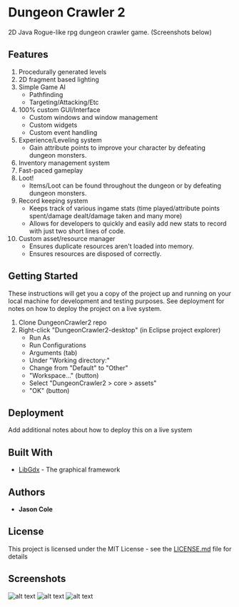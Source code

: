 # Dungeon Crawler 2

2D Java Rogue-like rpg dungeon crawler game. 
(Screenshots below)

## Features

1. Procedurally generated levels
2. 2D fragment based lighting
3. Simple Game AI
   - Pathfinding
   - Targeting/Attacking/Etc
4. 100% custom GUI/Interface
   - Custom windows and window management
   - Custom widgets
   - Custom event handling
5. Experience/Leveling system
   - Gain attribute points to improve your character by defeating dungeon monsters.
6. Inventory management system
7. Fast-paced gameplay
8. Loot!
   - Items/Loot can be found throughout the dungeon or by defeating dungeon monsters.
9. Record keeping system
   - Keeps track of various ingame stats (time played/attribute points spent/damage dealt/damage taken and many more)
   - Allows for developers to quickly and easily add new stats to record with just two short lines of code.
10. Custom asset/resource manager
    - Ensures duplicate resources aren't loaded into memory.
    - Ensures resources are disposed of correctly.

## Getting Started

These instructions will get you a copy of the project up and running on your local machine for development and testing purposes. See deployment for notes on how to deploy the project on a live system.

1. Clone DungeonCrawler2 repo
2. Right-click "DungeonCrawler2-desktop" (in Eclipse project explorer)
   - Run As
   - Run Configurations
   - Arguments (tab)
   - Under "Working directory:"
   - Change from "Default" to "Other"
   - "Workspace..." (button) 
   - Select "DungeonCrawler2 > core > assets"
   - "OK" (button)

## Deployment

Add additional notes about how to deploy this on a live system

## Built With

* [LibGdx](https://libgdx.badlogicgames.com/) - The graphical framework

## Authors

* **Jason Cole**

## License

This project is licensed under the MIT License - see the [LICENSE.md](LICENSE.md) file for details

## Screenshots

![alt text](https://github.com/jaymcole/DungeonCrawler2/blob/master/screenshots/dungeon_03.png)
![alt text](https://github.com/jaymcole/DungeonCrawler2/blob/master/screenshots/dungeon_04.png)
![alt text](https://github.com/jaymcole/DungeonCrawler2/blob/master/screenshots/dungeon_02.png)
